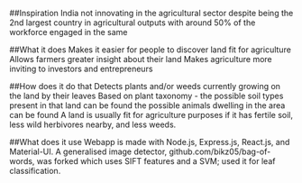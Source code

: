 ##Inspiration
India not innovating in the agricultural sector despite being the 2nd largest country in agricultural outputs with around 50% of the workforce engaged in the same

##What it does
Makes it easier for people to discover land fit for agriculture Allows farmers greater insight about their land Makes agriculture more inviting to investors and entrepreneurs

##How does it do that
Detects plants and/or weeds currently growing on the land by their leaves Based on plant taxonomy - the possible soil types present in that land can be found the possible animals dwelling in the area can be found A land is usually fit for agriculture purposes if it has fertile soil, less wild herbivores nearby, and less weeds.

##What does it use
Webapp is made with Node.js, Express.js, React.js, and Material-UI. A generalised image detector, github.com/bikz05/bag-of-words, was forked which uses SIFT features and a SVM; used it for leaf classification.
